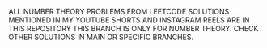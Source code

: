 ALL NUMBER THEORY PROBLEMS FROM LEETCODE 
SOLUTIONS MENTIONED IN MY YOUTUBE SHORTS AND INSTAGRAM REELS ARE IN THIS REPOSITORY 
THIS BRANCH IS ONLY FOR NUMBER THEORY. 
CHECK OTHER SOLUTIONS IN MAIN OR SPECIFIC BRANCHES. 
